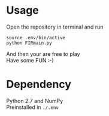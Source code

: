 # Usage  
Open the repository in terminal and run  
```  
source .env/bin/active  
python FIRmain.py  
```
And then your are free to play  
Have some FUN :-)  
# Dependency
Python 2.7 and NumPy  
Preinstalled in `./.env`